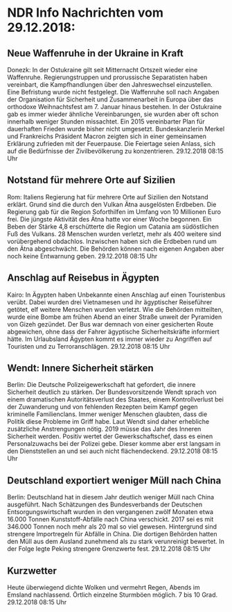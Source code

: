 # NDR Info Nachrichten vom 29.12.2018:


## Neue Waffenruhe in der Ukraine in Kraft
Donezk: In der Ostukraine gilt seit Mitternacht Ortszeit wieder eine Waffenruhe. Regierungstruppen und prorussische Separatisten haben vereinbart, die Kampfhandlungen über den Jahreswechsel einzustellen. Eine Befristung wurde nicht festgelegt. Die Waffenruhe soll nach Angaben der Organisation für Sicherheit und Zusammenarbeit in Europa über das orthodoxe Weihnachtsfest am 7. Januar hinaus bestehen. In der Ostukraine gab es immer wieder ähnliche Vereinbarungen, sie wurden aber oft schon innerhalb weniger Stunden missachtet. Ein 2015 vereinbarter Plan für dauerhaften Frieden wurde bisher nicht umgesetzt. Bundeskanzlerin Merkel und Frankreichs Präsident Macron zeigten sich in einer gemeinsamen Erklärung zufrieden mit der Feuerpause. Die Feiertage seien Anlass, sich auf die Bedürfnisse der Zivilbevölkerung zu konzentrieren. 29.12.2018 08:15 Uhr 

## Notstand für mehrere Orte auf Sizilien
Rom:	Italiens Regierung hat für mehrere Orte auf Sizilien den Notstand erklärt. Grund sind die durch den Vulkan Ätna ausgelösten Erdbeben. Die Regierung gab für die Region Soforthilfen im Umfang von 10 Millionen Euro frei. Die jüngste Aktivität des Ätna hatte vor einer Woche begonnen. Ein Beben der Stärke 4,8 erschütterte die Region um Catania am südöstlichen Fuß des Vulkans. 28 Menschen wurden verletzt, mehr als 400 weitere sind vorübergehend obdachlos. Inzwischen haben sich die Erdbeben rund um den Ätna abgeschwächt. Die Behörden können nach eigenen Angaben aber noch keine Entwarnung geben. 29.12.2018 08:15 Uhr 

## Anschlag auf Reisebus in Ägypten
Kairo: In Ägypten haben Unbekannte einen Anschlag auf einen Touristenbus verübt. Dabei wurden drei Vietnamesen und ihr ägyptischer Reiseführer getötet, elf weitere Menschen wurden verletzt. Wie die Behörden mitteilten, wurde eine Bombe am frühen Abend an einer Straße unweit der Pyramiden von Gizeh gezündet. Der Bus war demnach von einer gesicherten Route abgewichen, ohne dass der Fahrer ägyptische Sicherheitskräfte informiert hätte. Im Urlaubsland Ägypten kommt es immer wieder zu Angriffen auf Touristen und zu Terroranschlägen. 29.12.2018 08:15 Uhr 

## Wendt: Innere Sicherheit stärken
Berlin: Die Deutsche Polizeigewerkschaft hat gefordert, die innere Sicherheit deutlich zu stärken. Der Bundesvorsitzende Wendt sprach von einem dramatischen Autoritätsverlust des Staates, einem Kontrollverlust bei der Zuwanderung und von fehlenden Rezepten beim Kampf gegen kriminelle Familienclans. Immer weniger Menschen glaubten, dass die Politik diese Probleme im Griff habe. Laut Wendt sind daher erhebliche zusätzliche Anstrengungen nötig. 2019 müsse das Jahr des Inneren Sicherheit werden. Positiv wertet der Gewerkschaftschef, dass es einen Personalzuwachs bei der Polizei gebe. Dieser komme aber erst langsam in den Dienststellen an und sei auch nicht flächendeckend. 29.12.2018 08:15 Uhr 

## Deutschland exportiert weniger Müll nach China
Berlin:	Deutschland hat in diesem Jahr deutlich weniger Müll nach China ausgeführt. Nach Schätzungen des Bundesverbands der Deutschen Entsorgungswirtschaft wurden in den vergangenen zwölf Monaten etwa 16.000 Tonnen Kunststoff-Abfälle nach China verschickt. 2017 sei es mit 346.000 Tonnen noch mehr als 20 mal so viel gewesen. Hintergrund sind strengere Importregeln für Abfälle in China. Die dortigen Behörden hatten den Müll aus dem Ausland zunehmend als zu stark verunreinigt bewertet. In der Folge legte Peking strengere Grenzwerte fest. 29.12.2018 08:15 Uhr 

## Kurzwetter
Heute überwiegend dichte Wolken und vermehrt Regen, Abends im Emsland nachlassend. Örtlich einzelne Sturmböen möglich. 7 bis 10 Grad. 29.12.2018 08:15 Uhr 

